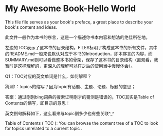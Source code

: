 # My Awesome Book-Hello World

This file file serves as your book's preface, a great place to describe your book's content and ideas.

此文件一般作为本书的序言，这是一个描述你书本内容和想法的绝佳所在地。

左边的TOC表示了这本书的目录结构，FILES标明了构成这本书的所有文件，其中的README.md一般来说默认对应于本书的Introduction，即本序言的内容，而SUMMARY.md则可以看做整本书的骨架，保存了这本书的目录结构（直观看，我暂时是这样理解的，更深入的理解可以在之后的使用当中慢慢体会）。

Q1：TOC对应的英文单词是什么，如何解释？

猜测1：topics的缩写？因为topic有话题、主题、论题、标题的意思；

答案：通过刚刚bing词典的搜索证明刚才的猜测是错误的，TOC其实是Table of Contents的缩写，即目录的意思！

英文例句解释如下，这么看来与topic倒多少也有些关联^\_^

Table of Contents \( TOC \): You can browse the content tree of a TOC to look for topics unrelated to a current topic .

